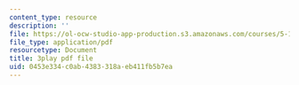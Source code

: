 ```yaml
---
content_type: resource
description: ''
file: https://ol-ocw-studio-app-production.s3.amazonaws.com/courses/5-112-principles-of-chemical-science-fall-2005/0453e334c0ab4383318aeb411fb5b7ea_QyishgPCBfg.pdf
file_type: application/pdf
resourcetype: Document
title: 3play pdf file
uid: 0453e334-c0ab-4383-318a-eb411fb5b7ea
---
```

